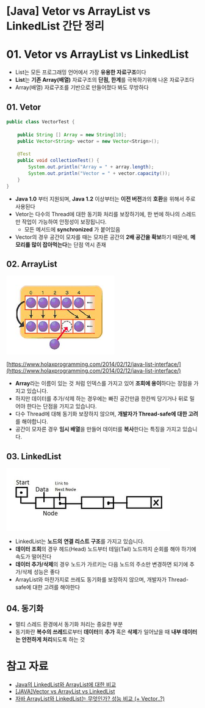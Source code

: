 # [Java] Vetor vs ArrayList vs LinkedList 간단 정리

# 01. Vetor vs ArrayList vs LinkedList

- List는 모든 프로그래밍 언어에서 가장 **유용한 자료구조**이다
- **List**는 **기존 Array(배열)** 자료구조의 **단점, 한계**를 극복하기위해 나온 자료구조다
- Array(배열) 자료구조를 기반으로 만들어졌다 봐도 무방하다

## 01. Vetor

```java
public class VectorTest {
  
	public String [] Array = new String[10];
 	public Vector<String> vector = new Vector<Strign>();

 	@Test
 	public void collectionTest() {
   		System.out.println("Array = " + array.length);
   		System.out.println("Vector = " + vector.capacity());
 	}
}
```

- **Java 1.0** 부터 지원되며, **Java 1.2** 이상부터는 **이전 버전**과의 **호환**을 위해서 주로 사용된다
- Vetor는 다수의 Thread에 대한 동기화 처리를 보장하기에, 한 번에 하나의 스레드만 작업이 가능하여 안정성이 보장됩니다.
  - 모든 메서드에 **synchronized** 가 붙어있음
- Vector의 경우 공간이 모자를 때는 모자른 공간의 **2배 공간을 확보**하기 때문에, **메모리를 많이 잡아먹는다**는 단점 역시 존재

## 02. ArrayList

![ArrayList](./img/list.png)

[https://www.holaxprogramming.com/2014/02/12/java-list-interface/](https://www.holaxprogramming.com/2014/02/12/java-list-interface/)

- **Array**라는 이름이 있는 것 처럼 인덱스를 가지고 있어 **조회에 용이**하다는 장점을 가지고 있습니다.
- 하지만 데이터를 추가/삭제 하는 경우에는 빠진 공간만큼 한칸씩 당기거나 뒤로 밀어야 한다는 단점을 가지고 있습니다.
- 다수 Thread에 대해 동기화 보장하지 않으며, **개발자가 Thread-safe에 대한 고려**를 해야합니다.
- 공간이 모자른 경우 **임시 배열**을 만들어 데이터를 **복사**한다는 특징을 가지고 있습니다.

## 03. LinkedList

![LinkedList](./img/linked_list.png)

- LinkedList는 **노드의** **연결 리스트 구조**를 가지고 있습니다.
- **데이터 조회**의 경우 헤드(Head) 노드부터 테일(Tail) 노드까지 순회를 해야 하기에 속도가 떨어진다
- **데이터 추가/삭제**의 경우 노드가 가르키는 다음 노드의 주소만 변경하면 되기에 추가/삭제 성능은 좋다
- ArrayList와 마찬가지로 쓰레도 동기화를 보장하지 않으며, 개발자가 Thread-safe에 대한 고려를 해야한다

## 04. 동기화

- 멀티 스레드 환경에서 동기화 처리는 중요한 부분
- 동기화란 **복수의 쓰레드**로부터 **데이터**의 **추가** 혹은 **삭제**가 일어났을 때 **내부 데이터는 안전하게 처리**되도록 하는 것

# 참고 자료

- [Java의 LinkedList와 ArrayList에 대한 비교](https://www.holaxprogramming.com/2014/02/12/java-list-interface/)
- [[JAVA]Vector vs ArrayList vs LinkedList](https://languagefight.tistory.com/83)
- [자바 ArrayList와 LinkedList는 무엇인가? 성능 비교 (+ Vector..?)](https://7357.tistory.com/91)
